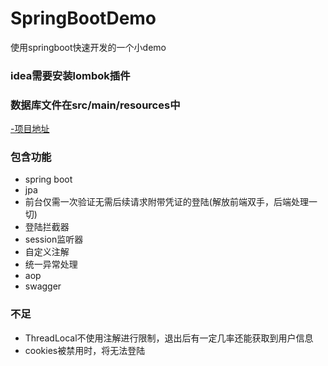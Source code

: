 # SpringBootDemo
使用springboot快速开发的一个小demo
### idea需要安装lombok插件
### 数据库文件在src/main/resources中
[-项目地址](http://120.24.5.178:8100/swagger-ui.html#/)
### 包含功能
- spring boot
- jpa
- 前台仅需一次验证无需后续请求附带凭证的登陆(解放前端双手，后端处理一切)
- 登陆拦截器
- session监听器
- 自定义注解
- 统一异常处理
- aop
- swagger

### 不足
- ThreadLocal不使用注解进行限制，退出后有一定几率还能获取到用户信息
- cookies被禁用时，将无法登陆


